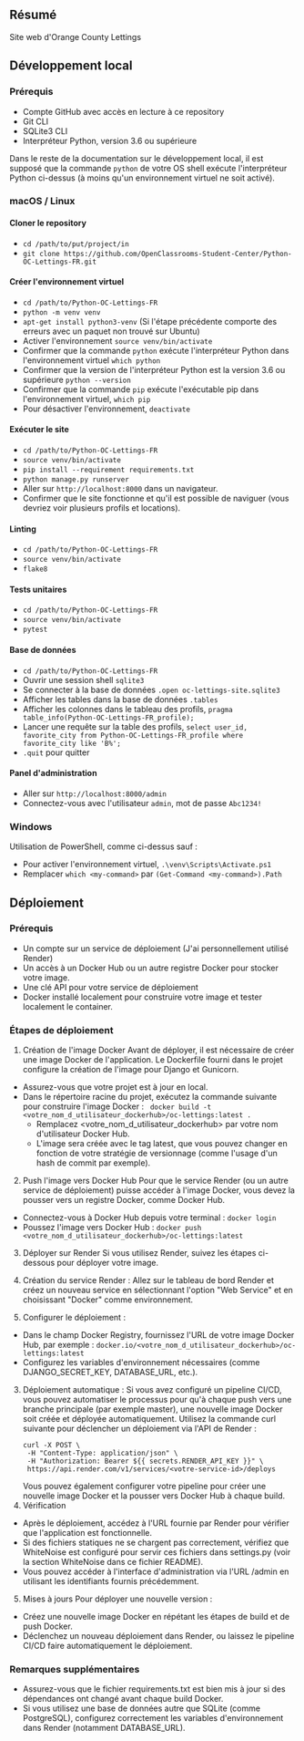 ## Résumé

Site web d'Orange County Lettings

## Développement local

### Prérequis

- Compte GitHub avec accès en lecture à ce repository
- Git CLI
- SQLite3 CLI
- Interpréteur Python, version 3.6 ou supérieure

Dans le reste de la documentation sur le développement local, il est supposé que la commande `python` de votre OS shell exécute l'interpréteur Python ci-dessus (à moins qu'un environnement virtuel ne soit activé).

### macOS / Linux

#### Cloner le repository

- `cd /path/to/put/project/in`
- `git clone https://github.com/OpenClassrooms-Student-Center/Python-OC-Lettings-FR.git`

#### Créer l'environnement virtuel

- `cd /path/to/Python-OC-Lettings-FR`
- `python -m venv venv`
- `apt-get install python3-venv` (Si l'étape précédente comporte des erreurs avec un paquet non trouvé sur Ubuntu)
- Activer l'environnement `source venv/bin/activate`
- Confirmer que la commande `python` exécute l'interpréteur Python dans l'environnement virtuel
`which python`
- Confirmer que la version de l'interpréteur Python est la version 3.6 ou supérieure `python --version`
- Confirmer que la commande `pip` exécute l'exécutable pip dans l'environnement virtuel, `which pip`
- Pour désactiver l'environnement, `deactivate`

#### Exécuter le site

- `cd /path/to/Python-OC-Lettings-FR`
- `source venv/bin/activate`
- `pip install --requirement requirements.txt`
- `python manage.py runserver`
- Aller sur `http://localhost:8000` dans un navigateur.
- Confirmer que le site fonctionne et qu'il est possible de naviguer (vous devriez voir plusieurs profils et locations).

#### Linting

- `cd /path/to/Python-OC-Lettings-FR`
- `source venv/bin/activate`
- `flake8`

#### Tests unitaires

- `cd /path/to/Python-OC-Lettings-FR`
- `source venv/bin/activate`
- `pytest`

#### Base de données

- `cd /path/to/Python-OC-Lettings-FR`
- Ouvrir une session shell `sqlite3`
- Se connecter à la base de données `.open oc-lettings-site.sqlite3`
- Afficher les tables dans la base de données `.tables`
- Afficher les colonnes dans le tableau des profils, `pragma table_info(Python-OC-Lettings-FR_profile);`
- Lancer une requête sur la table des profils, `select user_id, favorite_city from
  Python-OC-Lettings-FR_profile where favorite_city like 'B%';`
- `.quit` pour quitter

#### Panel d'administration

- Aller sur `http://localhost:8000/admin`
- Connectez-vous avec l'utilisateur `admin`, mot de passe `Abc1234!`

### Windows

Utilisation de PowerShell, comme ci-dessus sauf :

- Pour activer l'environnement virtuel, `.\venv\Scripts\Activate.ps1` 
- Remplacer `which <my-command>` par `(Get-Command <my-command>).Path`

## Déploiement

### Prérequis
- Un compte sur un service de déploiement (J'ai personnellement utilisé Render)
- Un accès à un Docker Hub ou un autre registre Docker pour stocker votre image.
- Une clé API pour votre service de déploiement
- Docker installé localement pour construire votre image et tester localement le container.
### Étapes de déploiement
1. Création de l'image Docker
Avant de déployer, il est nécessaire de créer une image Docker de l'application. Le Dockerfile fourni dans le projet configure la création de l'image pour Django et Gunicorn.
- Assurez-vous que votre projet est à jour en local.
- Dans le répertoire racine du projet, exécutez la commande suivante pour construire l'image Docker : 
``` docker build -t <votre_nom_d_utilisateur_dockerhub>/oc-lettings:latest .```
  - Remplacez <votre_nom_d_utilisateur_dockerhub> par votre nom d'utilisateur Docker Hub.
  - L'image sera créée avec le tag latest, que vous pouvez changer en fonction de votre stratégie de versionnage (comme l'usage d'un hash de commit par exemple).
2. Push l'image vers Docker Hub
Pour que le service Render (ou un autre service de déploiement) puisse accéder à l'image Docker, vous devez la pousser vers un registre Docker, comme Docker Hub.
- Connectez-vous à Docker Hub depuis votre terminal :
``` docker login ```
- Poussez l'image vers Docker Hub :
``` docker push <votre_nom_d_utilisateur_dockerhub>/oc-lettings:latest ```
3.  Déployer sur Render
Si vous utilisez Render, suivez les étapes ci-dessous pour déployer votre image.

 1. Création du service Render : Allez sur le tableau de bord Render et créez un nouveau service en sélectionnant l'option "Web Service" et en choisissant "Docker" comme environnement.
 2. Configurer le déploiement :
  - Dans le champ Docker Registry, fournissez l'URL de votre image Docker Hub, par exemple :
    ``` docker.io/<votre_nom_d_utilisateur_dockerhub>/oc-lettings:latest ```
  - Configurez les variables d'environnement nécessaires (comme DJANGO_SECRET_KEY, DATABASE_URL, etc.).
 3. Déploiement automatique :  Si vous avez configuré un pipeline CI/CD, vous pouvez automatiser le processus pour qu'à chaque push vers une branche principale (par exemple master), une nouvelle image Docker soit créée et déployée automatiquement. Utilisez la commande curl suivante pour déclencher un déploiement via l'API de Render :
    ``` 
    curl -X POST \
     -H "Content-Type: application/json" \
     -H "Authorization: Bearer ${{ secrets.RENDER_API_KEY }}" \
     https://api.render.com/v1/services/<votre-service-id>/deploys

     ```
     Vous pouvez également configurer votre pipeline pour créer une nouvelle image Docker et la pousser vers Docker Hub à chaque build.
 4. Vérification
  - Après le déploiement, accédez à l'URL fournie par Render pour vérifier que l'application est fonctionnelle.
  - Si des fichiers statiques ne se chargent pas correctement, vérifiez que WhiteNoise est configuré pour servir ces fichiers dans settings.py (voir la section WhiteNoise dans ce fichier README).
  - Vous pouvez accéder à l'interface d'administration via l'URL /admin en utilisant les identifiants fournis précédemment.
 5. Mises à jours
  Pour déployer une nouvelle version :
  - Créez une nouvelle image Docker en répétant les étapes de build et de push Docker.
  - Déclenchez un nouveau déploiement dans Render, ou laissez le pipeline CI/CD faire automatiquement le déploiement.
### Remarques supplémentaires

  - Assurez-vous que le fichier requirements.txt est bien mis à jour si des dépendances ont changé avant chaque build Docker.
  - Si vous utilisez une base de données autre que SQLite (comme PostgreSQL), configurez correctement les variables d'environnement dans Render (notamment DATABASE_URL).
